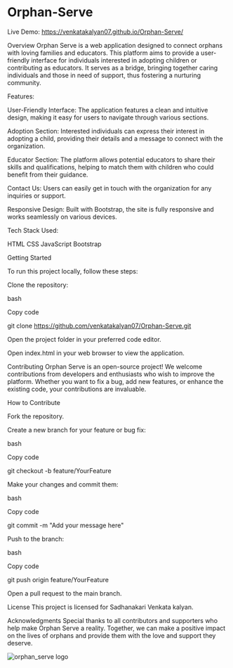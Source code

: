 # Orphan-Serve
Live Demo: https://venkatakalyan07.github.io/Orphan-Serve/

Overview
Orphan Serve is a web application designed to connect orphans with loving families and educators. This platform aims to provide a user-friendly interface for individuals interested in adopting children or contributing as educators. It serves as a bridge, bringing together caring individuals and those in need of support, thus fostering a nurturing community.

Features:

User-Friendly Interface: The application features a clean and intuitive design, making it easy for users to navigate through various sections.

Adoption Section: Interested individuals can express their interest in adopting a child, providing their details and a message to connect with the organization.

Educator Section: The platform allows potential educators to share their skills and qualifications, helping to match them with children who could benefit from their guidance.

Contact Us: Users can easily get in touch with the organization for any inquiries or support.

Responsive Design: Built with Bootstrap, the site is fully responsive and works seamlessly on various devices.

Tech Stack Used:

HTML
CSS
JavaScript
Bootstrap


Getting Started

To run this project locally, follow these steps:

Clone the repository:

bash

Copy code

git clone https://github.com/venkatakalyan07/Orphan-Serve.git

Open the project folder in your preferred code editor.

Open index.html in your web browser to view the application.


Contributing
Orphan Serve is an open-source project! We welcome contributions from developers and enthusiasts who wish to improve the platform. Whether you want to fix a bug, add new features, or enhance the existing code, your contributions are invaluable.

How to Contribute

Fork the repository.

Create a new branch for your feature or bug fix:

bash

Copy code

git checkout -b feature/YourFeature

Make your changes and commit them:

bash

Copy code

git commit -m "Add your message here"

Push to the branch:

bash

Copy code

git push origin feature/YourFeature

Open a pull request to the main branch.

License
This project is licensed for Sadhanakari Venkata kalyan.

Acknowledgments
Special thanks to all contributors and supporters who help make Orphan Serve a reality. Together, we can make a positive impact on the lives of orphans and provide them with the love and support they deserve.




![orphan_serve logo](https://github.com/user-attachments/assets/6f7eeb39-d633-49ae-833e-c6add5b391ff)


